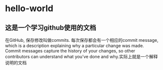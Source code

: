 # hello-world
## 这是一个学习github使用的文档
在GitHub, 保存修改叫做commits. 
每次保存都会有一个相应的commit message, which is a description explaining why a particular change was made. 
Commit messages capture the history of your changes, so other contributors can understand what you’ve done and why.实际上就是一个解释说明的文档
